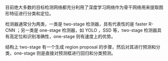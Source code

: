 目前绝大多数的目标检测网络都充分利用了深度学习网络作为骨干网络用来提取图形特征进行分类和定位。

检测器通常分为两类，一类是 two-stage 检测器，具有代表性的是 faster R-CNN ；另一类是 one-stage 检测器，如 YOLO ，SSD 等，two-stage 检测器具有高定位和识别准确性，one-stage 则有速度上的优势。

结构上 two-stage 有一个生成 region proposal 的步骤，然后对其进行预测和分类，one-stage 则是直接对预测框进行回归和分类预测。

